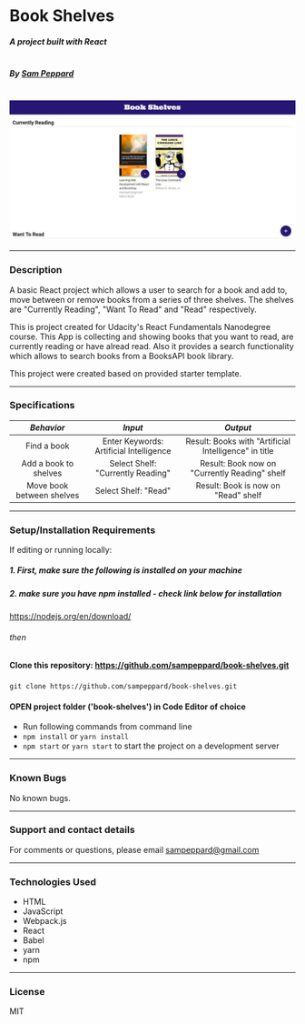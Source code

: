 # **Book Shelves**

##### A project built with React
#
##### By [Sam Peppard](https://github.com/sampeppard)
#
![screenshot of project main page](img/demo-screenshot.JPG)

----
### **Description**

A basic React project which allows a user to search for a book and add to, move between or remove books from a series of three shelves. The shelves are "Currently Reading", "Want To Read" and "Read" respectively.

This is project created for Udacity's React Fundamentals Nanodegree course. This App is collecting and showing books that you want to read, are currently reading or have alread read. Also it provides a search functionality which allows to search books from a BooksAPI book library.

This project were created based on provided starter template.

----
### **Specifications**
| _Behavior_ | _Input_ | _Output_ |
|:---------------------------------------------------------------------:|:---------------------------------------------------------------------------:|:-------------------------------------------------------------------------------------------------------------------:|
| Find a book | Enter Keywords: Artificial Intelligence | Result: Books with "Artificial Intelligence" in title |
| Add a book to shelves | Select Shelf: "Currently Reading" | Result: Book now on "Currently Reading" shelf |
| Move book between shelves | Select Shelf: "Read" | Result: Book is now on "Read" shelf |

----
### **Setup/Installation Requirements**

If editing or running locally:

##### 1. First, make sure the following is installed on your machine

##### 2. make sure you have npm installed - check link below for installation

https://nodejs.org/en/download/

###### then

#### Clone this repository: https://github.com/sampeppard/book-shelves.git

```git clone https://github.com/sampeppard/book-shelves.git```

#### OPEN project folder ('book-shelves') in Code Editor of choice

* Run following commands from command line
* ```npm install``` or ```yarn install```
* ```npm start``` or ```yarn start``` to start the project on a development server

----

### **Known Bugs**

No known bugs.

----
### **Support and contact details**

For comments or questions, please email sampeppard@gmail.com

----
### **Technologies Used**

* HTML
* JavaScript
* Webpack.js
* React
* Babel
* yarn
* npm

----
### **License**

MIT
